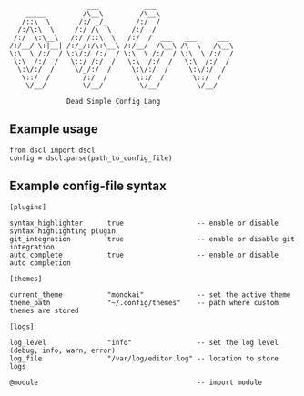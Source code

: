 
	                   ___           ___                   
	    _____         /\__\         /\__\                  
	   /::\  \       /:/ _/_       /:/  /                  
	  /:/\:\  \     /:/ /\  \     /:/  /                   
	 /:/  \:\__\   /:/ /::\  \   /:/  /  ___   ___     ___ 
	/:/__/ \:|__| /:/_/:/\:\__\ /:/__/  /\__\ /\  \   /\__\
	\:\  \ /:/  / \:\/:/ /:/  / \:\  \ /:/  / \:\  \ /:/  /
	 \:\  /:/  /   \::/ /:/  /   \:\  /:/  /   \:\  /:/  / 
	  \:\/:/  /     \/_/:/  /     \:\/:/  /     \:\/:/  /  
	   \::/  /        /:/  /       \::/  /       \::/  /   
	    \/__/         \/__/         \/__/         \/__/    
	
	              Dead Simple Config Lang


## Example usage

	from dscl import dscl
	config = dscl.parse(path_to_config_file)

## Example config-file syntax

	[plugins]

	syntax_highlighter      true                  -- enable or disable syntax highlighting plugin
	git_integration         true                  -- enable or disable git integration
	auto_complete           true                  -- enable or disable auto completion

	[themes]

	current_theme           "monokai"             -- set the active theme
	theme_path              "~/.config/themes"    -- path where custom themes are stored

	[logs]

	log_level               "info"                -- set the log level (debug, info, warn, error)
	log_file                "/var/log/editor.log" -- location to store logs

	@module                                       -- import module
